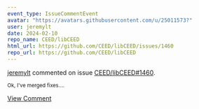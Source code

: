 ```yaml
---
event_type: IssueCommentEvent
avatar: "https://avatars.githubusercontent.com/u/25011573?"
user: jeremylt
date: 2024-02-10
repo_name: CEED/libCEED
html_url: https://github.com/CEED/libCEED/issues/1460
repo_url: https://github.com/CEED/libCEED
---
```


<a href='https://github.com/jeremylt' target='_blank'>jeremylt</a> commented on issue <a href='https://github.com/CEED/libCEED/issues/1460' target='_blank'>CEED/libCEED#1460</a>.

<small>Ok, I've merged fixes....</small>

<a href='https://github.com/CEED/libCEED/issues/1460' target='_blank'>View Comment</a>